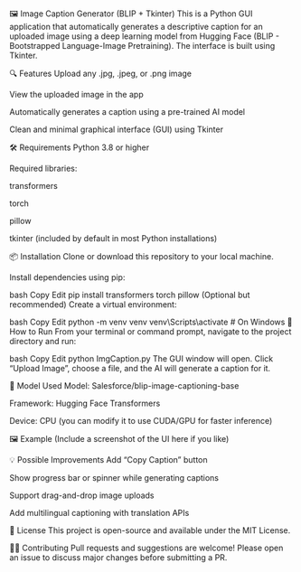 🖼️ Image Caption Generator (BLIP + Tkinter)
This is a Python GUI application that automatically generates a descriptive caption for an uploaded image using a deep learning model from Hugging Face (BLIP - Bootstrapped Language-Image Pretraining). The interface is built using Tkinter.

🔍 Features
Upload any .jpg, .jpeg, or .png image

View the uploaded image in the app

Automatically generates a caption using a pre-trained AI model

Clean and minimal graphical interface (GUI) using Tkinter

🛠️ Requirements
Python 3.8 or higher

Required libraries:

transformers

torch

pillow

tkinter (included by default in most Python installations)

📦 Installation
Clone or download this repository to your local machine.

Install dependencies using pip:

bash
Copy
Edit
pip install transformers torch pillow
(Optional but recommended) Create a virtual environment:

bash
Copy
Edit
python -m venv venv
venv\Scripts\activate  # On Windows
🚀 How to Run
From your terminal or command prompt, navigate to the project directory and run:

bash
Copy
Edit
python ImgCaption.py
The GUI window will open. Click “Upload Image”, choose a file, and the AI will generate a caption for it.

🧠 Model Used
Model: Salesforce/blip-image-captioning-base

Framework: Hugging Face Transformers

Device: CPU (you can modify it to use CUDA/GPU for faster inference)

🖼️ Example
(Include a screenshot of the UI here if you like)

💡 Possible Improvements
Add “Copy Caption” button

Show progress bar or spinner while generating captions

Support drag-and-drop image uploads

Add multilingual captioning with translation APIs

📝 License
This project is open-source and available under the MIT License.

🙋‍♀️ Contributing
Pull requests and suggestions are welcome! Please open an issue to discuss major changes before submitting a PR.

